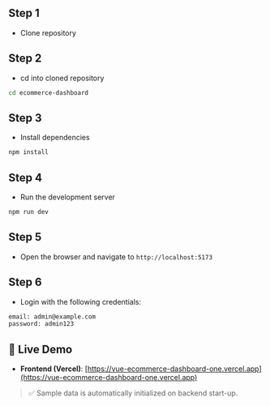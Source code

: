 ## Step 1

- Clone repository

## Step 2

- cd into cloned repository

```bash
cd ecommerce-dashboard
```

## Step 3

- Install dependencies

```bash
npm install 
```

## Step 4

- Run the development server

```bash
npm run dev
```

## Step 5

- Open the browser and navigate to `http://localhost:5173`

## Step 6

- Login with the following credentials:

```bash
email: admin@example.com
password: admin123
```

## 🚀 Live Demo

- **Frontend (Vercel)**: [https://vue-ecommerce-dashboard-one.vercel.app](https://vue-ecommerce-dashboard-one.vercel.app)

> ✅ Sample data is automatically initialized on backend start-up.

